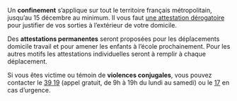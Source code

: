 <div class="conseil conseil-orange">

Un **confinement** s’applique sur tout le territoire français métropolitain, jusqu’au 15 décembre au minimum. Il vous faut [une attestation dérogatoire](https://media.interieur.gouv.fr/deplacement-covid-19/) pour justifier de vos sorties à l’extérieur de votre domicile.

</div>

Des **attestations permanentes** seront proposées pour les déplacements domicile travail et pour amener les enfants à l’école prochainement. Pour les autres motifs les attestations individuelles seront à remplir à chaque déplacement.

Si vous êtes victime ou témoin de **violences conjugales**, vous pouvez contacter le <a href="tel:3919">39 19</a> (appel gratuit, de 9h à 19h du lundi au samedi) ou le <a href="tel:17">17</a> en cas d’urgence.
